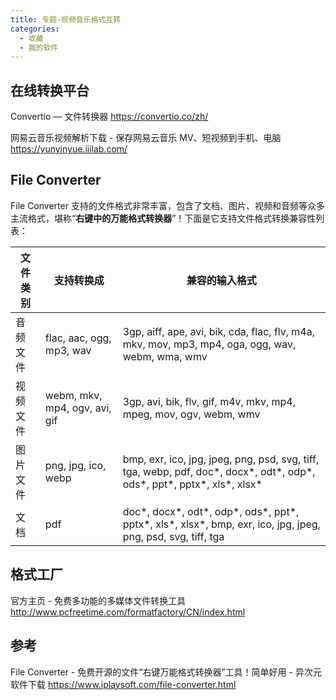 ```yaml
---
title: 专题-视频音乐格式互转
categories:
  - 收藏
  - 我的软件
---
```


## 在线转换平台

Convertio — 文件转换器
<https://convertio.co/zh/>

网易云音乐视频解析下载 - 保存网易云音乐 MV、短视频到手机、电脑
<https://yunyinyue.iiilab.com/>

## File Converter

File Converter 支持的文件格式非常丰富，包含了文档、图片、视频和音频等众多主流格式，堪称“**右键中的万能格式转换器**”！下面是它支持文件格式转换兼容性列表：

| 文件类别 | 支持转换成                    | 兼容的输入格式                                               |
| -------- | ----------------------------- | ------------------------------------------------------------ |
| 音频文件 | flac, aac, ogg, mp3, wav      | 3gp, aiff, ape, avi, bik, cda, flac, flv, m4a, mkv, mov, mp3, mp4, oga, ogg, wav, webm, wma, wmv |
| 视频文件 | webm, mkv, mp4, ogv, avi, gif | 3gp, avi, bik, flv, gif, m4v, mkv, mp4, mpeg, mov, ogv, webm, wmv |
| 图片文件 | png, jpg, ico, webp           | bmp, exr, ico, jpg, jpeg, png, psd, svg, tiff, tga, webp, pdf, doc*, docx*, odt*, odp*, ods*, ppt*, pptx*, xls*, xlsx* |
| 文档     | pdf                           | doc*, docx*, odt*, odp*, ods*, ppt*, pptx*, xls*, xlsx*, bmp, exr, ico, jpg, jpeg, png, psd, svg, tiff, tga |

## 格式工厂

官方主页 - 免费多功能的多媒体文件转换工具
<http://www.pcfreetime.com/formatfactory/CN/index.html>

## 参考

File Converter - 免费开源的文件“右键万能格式转换器”工具！简单好用 - 异次元软件下载
<https://www.iplaysoft.com/file-converter.html>
